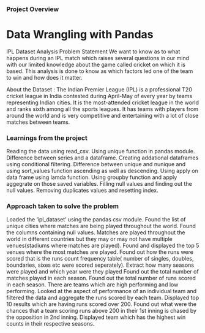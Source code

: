 ### Project Overview

 # Data Wrangling with Pandas

IPL Dataset Analysis
Problem Statement
We want to know as to what happens during an IPL match which raises several questions in our mind with our limited knowledge about the game called cricket on which it is based. This analysis is done to know as which factors led one of the team to win and how does it matter.

About the Dataset :
The Indian Premier League (IPL) is a professional T20 cricket league in India contested during April-May of every year by teams representing Indian cities. It is the most-attended cricket league in the world and ranks sixth among all the sports leagues. It has teams with players from around the world and is very competitive and entertaining with a lot of close matches between teams.



### Learnings from the project

Reading the data using read_csv.
Using unique function in pandas module.
Difference between series and a dataframe.
Creating addational dataframes using conditional filtering.
Difference between unique and nunique and using sort_values function ascending as well as descending.
Using apply on data frame using lamda function.
Using groupby function and apply aggegrate on those saved variables.
Filling null values and finding out the null values. 
Removing duplicates values and resetting index.


### Approach taken to solve the problem

 Loaded the ‘ipl_dataset’ using the pandas csv module.
Found the list of unique cities where matches are being played throughout the world.
Found the columns containing null values.
Matches are played throughout the world in different countries but they may or may not have multiple venues(stadiums where matches are played). Found and displayed the top 5 venues where the most matches are played.
Found out how the runs were scored that is the runs count frequency table( number of singles, doubles, boundaries, sixes etc were scored seperately).
Extract how many seasons were played and which year were they played
Found out the total number of matches played in each season.
Found out the total number of runs scored in each season.
There are teams which are high performing and low performing. Looked at the aspect of performance of an individual team and filtered the data and aggregate the runs scored by each team. Displayed top 10 results which are having runs scored over 200.
Found out what were the chances that a team scoring runs above 200 in their 1st inning is chased by the opposition in 2nd inning.
Displayed team which has the highest win counts in their respective seasons.


